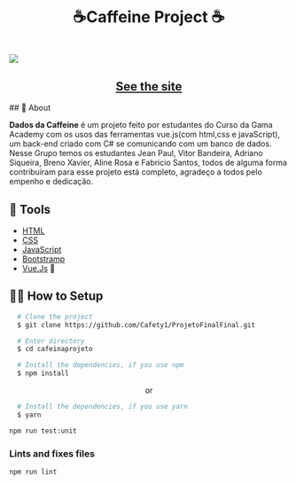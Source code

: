 
<h1 align="center">
  <p>☕Caffeine Project ☕</p>
</h1>
<h1>
  <img 
    src="https://s10.gifyu.com/images/GIF-Projeto.gif"
  />
</h1>

<h2 align="center">
  <a href="http://150.230.69.203/" target="_blank">See the site</a>
</h2>
## 🧾 About

**Dados da Caffeine** é um projeto feito por estudantes do Curso da Gama Academy com os usos das ferramentas vue.js(com html,css e javaScript), um back-end criado com C# se comunicando com um banco de dados. Nesse Grupo temos os estudantes Jean Paul, Vitor Bandeira, Adriano Siqueira, Breno Xavier, Aline Rosa e Fabricio Santos, todos de alguma forma contribuiram para esse projeto está completo, agradeço a todos pelo empenho e dedicação. 

## 🔧 Tools

- [HTML](https://vuejs.org/)
- [CSS](https://www.w3.org/Style/CSS/Overview.en.html)
- [JavaScript](https://www.javascript.com/)
- [Bootstramp](https://getbootstrap.com/)
- [Vue.Js](https://vuejs.org/) 💚

## 👨‍💻 How to Setup

```bash
  # Clone the project
  $ git clone https://github.com/Cafety1/ProjetoFinalFinal.git
```
```bash
  # Enter directory
  $ cd cafeinaprojeto
```

```bash
  # Install the dependencies, if you use npm
  $ npm install
```
<p align="center">or</p>

```bash
  # Install the dependencies, if you use yarn
  $ yarn
```



```bash
npm run test:unit
```

### Lints and fixes files
```bash
npm run lint
```
